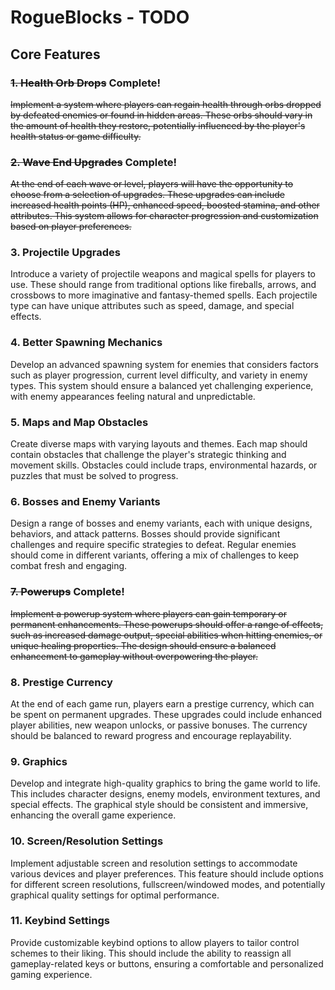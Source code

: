 
# RogueBlocks - TODO

## Core Features

### ~~1. Health Orb Drops~~ Complete!

~~Implement a system where players can regain health through orbs dropped by defeated enemies or found in hidden areas. These orbs should vary in the amount of health they restore, potentially influenced by the player's health status or game difficulty.~~

### ~~2. Wave End Upgrades~~ Complete!
~~At the end of each wave or level, players will have the opportunity to choose from a selection of upgrades. These upgrades can include increased health points (HP), enhanced speed, boosted stamina, and other attributes. This system allows for character progression and customization based on player preferences.~~

### 3. Projectile Upgrades
Introduce a variety of projectile weapons and magical spells for players to use. These should range from traditional options like fireballs, arrows, and crossbows to more imaginative and fantasy-themed spells. Each projectile type can have unique attributes such as speed, damage, and special effects.

### 4. Better Spawning Mechanics
Develop an advanced spawning system for enemies that considers factors such as player progression, current level difficulty, and variety in enemy types. This system should ensure a balanced yet challenging experience, with enemy appearances feeling natural and unpredictable.

### 5. Maps and Map Obstacles
Create diverse maps with varying layouts and themes. Each map should contain obstacles that challenge the player's strategic thinking and movement skills. Obstacles could include traps, environmental hazards, or puzzles that must be solved to progress.

### 6. Bosses and Enemy Variants
Design a range of bosses and enemy variants, each with unique designs, behaviors, and attack patterns. Bosses should provide significant challenges and require specific strategies to defeat. Regular enemies should come in different variants, offering a mix of challenges to keep combat fresh and engaging.

### ~~7. Powerups~~ Complete!
~~Implement a powerup system where players can gain temporary or permanent enhancements. These powerups should offer a range of effects, such as increased damage output, special abilities when hitting enemies, or unique healing properties. The design should ensure a balanced enhancement to gameplay without overpowering the player.~~

### 8. Prestige Currency
At the end of each game run, players earn a prestige currency, which can be spent on permanent upgrades. These upgrades could include enhanced player abilities, new weapon unlocks, or passive bonuses. The currency should be balanced to reward progress and encourage replayability.

### 9. Graphics
Develop and integrate high-quality graphics to bring the game world to life. This includes character designs, enemy models, environment textures, and special effects. The graphical style should be consistent and immersive, enhancing the overall game experience.

### 10. Screen/Resolution Settings
Implement adjustable screen and resolution settings to accommodate various devices and player preferences. This feature should include options for different screen resolutions, fullscreen/windowed modes, and potentially graphical quality settings for optimal performance.

### 11. Keybind Settings
Provide customizable keybind options to allow players to tailor control schemes to their liking. This should include the ability to reassign all gameplay-related keys or buttons, ensuring a comfortable and personalized gaming experience.
